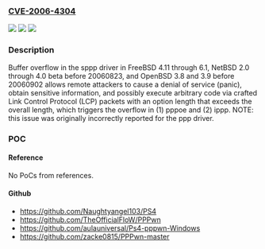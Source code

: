 ### [CVE-2006-4304](https://cve.mitre.org/cgi-bin/cvename.cgi?name=CVE-2006-4304)
![](https://img.shields.io/static/v1?label=Product&message=n%2Fa&color=blue)
![](https://img.shields.io/static/v1?label=Version&message=n%2Fa&color=blue)
![](https://img.shields.io/static/v1?label=Vulnerability&message=n%2Fa&color=brighgreen)

### Description

Buffer overflow in the sppp driver in FreeBSD 4.11 through 6.1, NetBSD 2.0 through 4.0 beta before 20060823, and OpenBSD 3.8 and 3.9 before 20060902 allows remote attackers to cause a denial of service (panic), obtain sensitive information, and possibly execute arbitrary code via crafted Link Control Protocol (LCP) packets with an option length that exceeds the overall length, which triggers the overflow in (1) pppoe and (2) ippp.  NOTE: this issue was originally incorrectly reported for the ppp driver.

### POC

#### Reference
No PoCs from references.

#### Github
- https://github.com/Naughtyangel103/PS4
- https://github.com/TheOfficialFloW/PPPwn
- https://github.com/aulauniversal/Ps4-pppwn-Windows
- https://github.com/zacke0815/PPPwn-master

